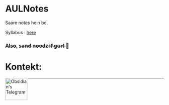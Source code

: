 # AULNotes
Saare notes hein bc.

Syllabus : [here]


### A̶l̶s̶o̶, s̶a̶n̶d̶ n̶o̶o̶d̶z̶ i̶f̶ g̶u̶r̶l̶ 🤤


# Kontekt: 

<a href="https://t.me/AOSP_BUILDING">
  <img align="left" alt="Obsidian's Telegram" width="70px" src="https://img.shields.io/badge/-Telegram-FF0000?logo=Telegram&logoColor=fff" />
</a>

------------------------------------------------------------



[here]: https://www.amity.edu/course-details.aspx?fd=D8lvJTW19oE=&cfn=PBp96ODNygs=
